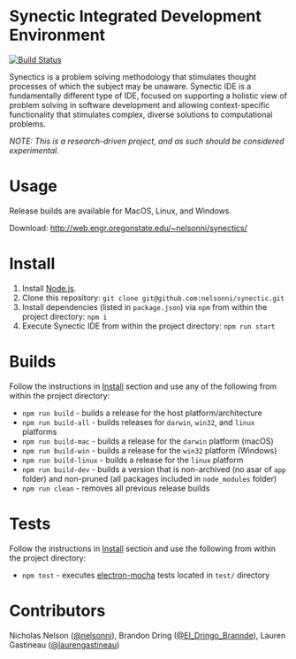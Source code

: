 # Synectic Integrated Development Environment
[![Build Status](https://travis-ci.org/nelsonni/synectic.svg?branch=master)](https://travis-ci.org/nelsonni/synectic)

Synectics is a problem solving methodology that stimulates thought processes of which the subject may be unaware. Synectic IDE is a fundamentally different type of IDE, focused on supporting a holistic view of problem solving in software development and allowing context-specific functionality that stimulates complex, diverse solutions to computational problems.

*NOTE: This is a research-driven project, and as such should be considered experimental.*

# Usage

Release builds are available for MacOS, Linux, and Windows.

Download: http://web.engr.oregonstate.edu/~nelsonni/synectics/

# Install

1. Install [Node.js](https://nodejs.org/en/).
2. Clone this repository:
`git clone git@github.com:nelsonni/synectic.git`
3. Install dependencies (listed in `package.json`) via `npm` from within the project directory:
`npm i`
4. Execute Synectic IDE from within the project directory:
`npm run start`

# Builds

Follow the instructions in [Install](#Install) section and use any of the following from within the project directory:
* `npm run build` - builds a release for the host platform/architecture
* `npm run build-all` - builds releases for `darwin`, `win32`, and `linux` platforms
* `npm run build-mac` - builds a release for the `darwin` platform (macOS)
* `npm run build-win` - builds a release for the `win32` platform (Windows)
* `npm run build-linux` - builds a release for the `linux` platform
* `npm run build-dev` - builds a version that is non-archived (no asar of `app` folder) and non-pruned (all packages included in `node_modules` folder)
* `npm run clean` - removes all previous release builds


# Tests

Follow the instructions in [Install](#Install) section and use the following from within the project directory:
* `npm test` - executes [electron-mocha](https://github.com/jprichardson/electron-mocha) tests located in `test/` directory

# Contributors
Nicholas Nelson ([@nelsonni](https://github.com/nelsonni)), Brandon Dring ([@El_Dringo_Brannde](https://github.com/El-Dringo-Brannde)), Lauren Gastineau ([@laurengastineau](https://github.com/laurengastineau))
